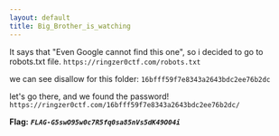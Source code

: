 ```yaml
---
layout: default
title: Big_Brother_is_watching
---
```




It says that "Even Google cannot find this one", so i decided to go to robots.txt file.
`https://ringzer0ctf.com/robots.txt`

we can see disallow for this folder:
`16bfff59f7e8343a2643bdc2ee76b2dc`

let's go there, and we found the password!
`https://ringzer0ctf.com/16bfff59f7e8343a2643bdc2ee76b2dc/`

**Flag:** ***`FLAG-G5swO95w0c7R5fq0sa85nVs5dK49O04i`***

